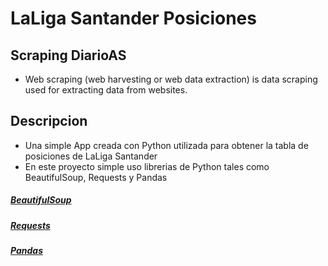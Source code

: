 # LaLiga Santander Posiciones

## Scraping DiarioAS
- Web scraping (web harvesting or web data extraction) is data scraping used for extracting data from websites.

## Descripcion
- Una simple App creada con Python utilizada para obtener la tabla de posiciones de LaLiga Santander
- En este proyecto simple uso librerias de Python tales como BeautifulSoup, Requests y Pandas

##### [BeautifulSoup](https://www.crummy.com/software/BeautifulSoup/bs4/doc/ "Heading link")
##### [Requests](https://requests.readthedocs.io/en/master/ "Heading link")
##### [Pandas](https://pandas.pydata.org/ "Heading link")